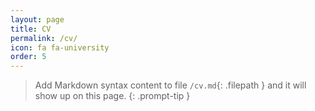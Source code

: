 ```yaml
---
layout: page
title: CV
permalink: /cv/
icon: fa fa-university
order: 5
---
```


> Add Markdown syntax content to file `/cv.md`{: .filepath } and it will show up on this page.
{: .prompt-tip }

